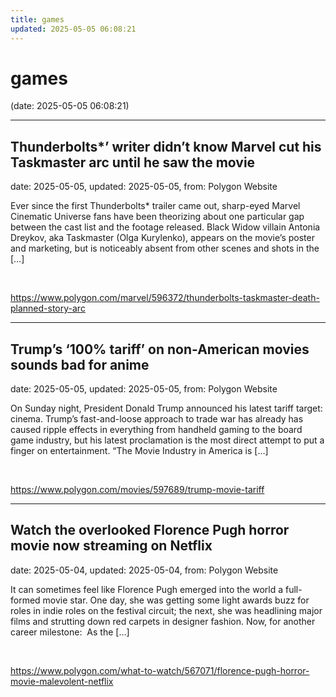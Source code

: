 ```yaml
---
title: games
updated: 2025-05-05 06:08:21
---
```


# games

(date: 2025-05-05 06:08:21)

---

## Thunderbolts*’ writer didn’t know Marvel cut his Taskmaster arc until he saw the movie

date: 2025-05-05, updated: 2025-05-05, from: Polygon Website

Ever since the first Thunderbolts* trailer came out, sharp-eyed Marvel Cinematic Universe fans have been theorizing about one particular gap between the cast list and the footage released. Black Widow villain Antonia Dreykov, aka Taskmaster (Olga Kurylenko), appears on the movie’s poster and marketing, but is noticeably absent from other scenes and shots in the [&#8230;] 

<br> 

<https://www.polygon.com/marvel/596372/thunderbolts-taskmaster-death-planned-story-arc>

---

## Trump’s ‘100% tariff’ on non-American movies sounds bad for anime

date: 2025-05-05, updated: 2025-05-05, from: Polygon Website

On Sunday night, President Donald Trump announced his latest tariff target: cinema. Trump’s fast-and-loose approach to trade war has already has caused ripple effects in everything from handheld gaming to the board game industry, but his latest proclamation is the most direct attempt to put a finger on entertainment. “The Movie Industry in America is [&#8230;] 

<br> 

<https://www.polygon.com/movies/597689/trump-movie-tariff>

---

## Watch the overlooked Florence Pugh horror movie now streaming on Netflix

date: 2025-05-04, updated: 2025-05-04, from: Polygon Website

It can sometimes feel like Florence Pugh emerged into the world a full-formed movie star. One day, she was getting some light awards buzz for roles in indie roles on the festival circuit; the next, she was headlining major films and strutting down red carpets in designer fashion. Now, for another career milestone:  As the [&#8230;] 

<br> 

<https://www.polygon.com/what-to-watch/567071/florence-pugh-horror-movie-malevolent-netflix>

